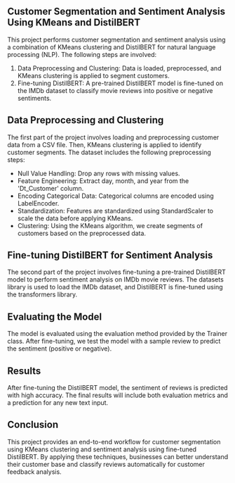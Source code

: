 ## Customer Segmentation and Sentiment Analysis Using KMeans and DistilBERT
This project performs customer segmentation and sentiment analysis using a combination of KMeans clustering and DistilBERT for natural language processing (NLP). The following steps are involved:
1. Data Preprocessing and Clustering: Data is loaded, preprocessed, and KMeans clustering is applied to segment customers.
2. Fine-tuning DistilBERT: A pre-trained DistilBERT model is fine-tuned on the IMDb dataset to classify movie reviews into positive or negative sentiments.

## Data Preprocessing and Clustering
The first part of the project involves loading and preprocessing customer data from a CSV file. Then, KMeans clustering is applied to identify customer segments. The dataset includes the following preprocessing steps:
* Null Value Handling: Drop any rows with missing values.
* Feature Engineering: Extract day, month, and year from the 'Dt_Customer' column.
* Encoding Categorical Data: Categorical columns are encoded using LabelEncoder.
* Standardization: Features are standardized using StandardScaler to scale the data before applying KMeans.
* Clustering:  Using the KMeans algorithm, we create segments of customers based on the preprocessed data.

## Fine-tuning DistilBERT for Sentiment Analysis
The second part of the project involves fine-tuning a pre-trained DistilBERT model to perform sentiment analysis on IMDb movie reviews. The datasets library is used to load the IMDb dataset, and DistilBERT is fine-tuned using the transformers library.

##  Evaluating the Model
The model is evaluated using the evaluation method provided by the Trainer class. After fine-tuning, we test the model with a sample review to predict the sentiment (positive or negative).

## Results
After fine-tuning the DistilBERT model, the sentiment of reviews is predicted with high accuracy. The final results will include both evaluation metrics and a prediction for any new text input.

## Conclusion
This project provides an end-to-end workflow for customer segmentation using KMeans clustering and sentiment analysis using fine-tuned DistilBERT. By applying these techniques, businesses can better understand their customer base and classify reviews automatically for customer feedback analysis.